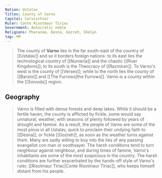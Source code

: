 ```yaml
---
Nation: Ustalav
Titles: County of Varno
Capital: Corvischior
Ruler: Conte Risotmaur Tiriac
Government: Autocratic noble
Religions: Pharasma, Desna, Gozreh, Shelyn
tag: 🗺️
---
```


> The county of **Varno** lies in the far south-east of the country of [[Ustalav]] and so it borders foreign nations: to its east lies the technological country of [[Numeria]] and the chaotic [[River Kingdoms]]; to its south is the Theocracy of [[Razmiran]]. To Varno's west is the county of [[Versex]]; while to the north lies the county of [[Barstoi]] and [[The Furrows|the Furrows]]. Varno  is a county within the [[Soivoda]] region.


## Geography

> Varno is filled with dense forests and deep lakes. While it should be a fertile haven, the county is afflicted by fickle, some would say unnatural, weather, with seasons of plenty followed by years of drought and famine. As a result, the people of Varno are some of the most pious in all Ustalav, quick to proclaim their undying faith to [[Desna]], or fickle [[Gozreh]], as soon as the weather turns against them. Many are sadly willing to buy into the lies of any passing evangelist con man or soothsayer. The harsh conditions tend to turn neighbour against neighbour, and during times of famine, Varno's inhabitants are some of the most suspicious in the country. The harsh conditions are further exacerbated by the hands-off style of Varno's ruler, [[Risotmaur Tiriac|Conte Risotmaur Tiriac]], who keeps himself distant from his people.








